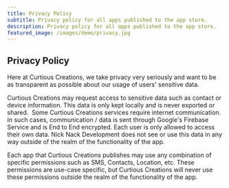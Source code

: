 ```yaml
---
title: Privacy Policy 
subtitle: Privacy policy for all apps published to the app store.
description: Privacy policy for all apps published to the app store.
featured_image: /images/demo/privacy.jpg
---
```


## Privacy Policy

Here at Curtious Creations, we take privacy very seriously and want to be as transparent as possible about our usage of users' sensitive data.
 
 Curtious Creations may request​ access to sensitive data such as contact or device information.
 This data is only kept locally and is never exported or shared.
​
Some Curtious Creations services require internet communication. In such cases, communication / data is sent through Google's Firebase Service and is End to End encrypted. Each user is only allowed to access their own data. Nick Nack Development does not see or use this data in any way outside of the realm of the functionality of the app. 
 
Each app that Curtious Creations publishes may use any combination of specific permissions such as SMS, Contacts, Location, etc. These permissions are use-case specific, but Curtious Creations  will never use these permissions outside the realm of the functionality of the app.​



